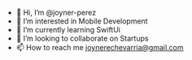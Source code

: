 - 👋 Hi, I’m @joyner-perez
- 👀 I’m interested in Mobile Development
- 🌱 I’m currently learning SwiftUi
- 💞️ I’m looking to collaborate on Startups
- 📫 How to reach me joynerechevarria@gmail.com

<!---
joyner-perez/joyner-perez is a ✨ special ✨ repository because its `README.md` (this file) appears on your GitHub profile.
You can click the Preview link to take a look at your changes.
--->
